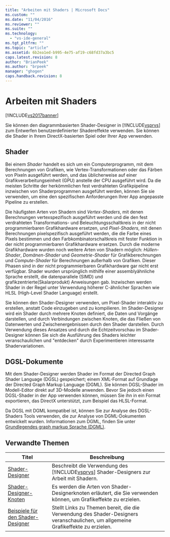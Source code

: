 ```yaml
---
title: "Arbeiten mit Shaders | Microsoft Docs"
ms.custom: ""
ms.date: "11/04/2016"
ms.reviewer: ""
ms.suite: ""
ms.technology: 
  - "vs-ide-general"
ms.tgt_pltfrm: ""
ms.topic: "article"
ms.assetid: 6b2ea1ed-b995-4e75-af19-c68fd37a3bc5
caps.latest.revision: 8
author: "BrianPeek"
ms.author: "brpeek"
manager: "ghogen"
caps.handback.revision: 8
---
```

# Arbeiten mit Shaders
[!INCLUDE[vs2017banner](../code-quality/includes/vs2017banner.md)]

Sie können den diagrammbasierten Shader\-Designer in [!INCLUDE[vsprvs](../code-quality/includes/vsprvs_md.md)] zum Entwerfen benutzerdefinierter Shadereffekte verwenden.  Sie können die Shader in Ihrem DirectX\-basierten Spiel oder Ihrer App verwenden.  
  
## Shader  
 Bei einem *Shader* handelt es sich um ein Computerprogramm, mit dem Berechnungen von Grafiken, wie Vertex\-Transformationen oder das Färben von Pixeln ausgeführt werden, und das üblicherweise auf einer Grafikverarbeitungseinheit \(GPU\) anstelle der CPU ausgeführt wird.  Da die meisten Schritte der herkömmlichen fest verdrahteten Grafikpipeline inzwischen von Shaderprogrammen ausgeführt werden, können Sie sie verwenden, um eine den spezifischen Anforderungen Ihrer App angepasste Pipeline zu erstellen.  
  
 Die häufigsten Arten von Shadern sind *Vertex\-Shaders*, mit denen Berechnungen vertexspezifisch ausgeführt werden und die den fest verdrahteten Transformations\- und Beleuchtungsschaltkreis in der nicht programmierbaren Grafikhardware ersetzen, und *Pixel\-Shaders*, mit denen Berechnungen pixelspezifisch ausgeführt werden, die die Farbe eines Pixels bestimmen und den Farbkombinatorschaltkreis mit fester Funktion in der nicht programmierbaren Grafikhardware ersetzen.  Durch die moderne Grafikhardware wurden noch weitere Arten von Shadern möglich: *Hüllen\-Shader*, *Domänen\-Shader* und *Geometrie\-Shader* für Grafikberechnungen und *Compute\-Shader* für Berechnungen außerhalb von Grafiken.  Dieser Phasen sind in der nicht programmierbaren Grafikhardware gar nicht erst verfügbar.  Shader wurden ursprünglich mithilfe einer assemblyähnliche Sprache erstellt, die datenparallele \(SIMD\) und grafikzentrierte\(Skalarprodukt\) Anweisungen gab.  Inzwischen werden Shader in der Regel unter Verwendung höherer C\-ähnlicher Sprachen wie HLSL \(High\-Level Shader Language\) erstellt.  
  
 Sie können den Shader\-Designer verwenden, um Pixel\-Shader interaktiv zu erstellen, anstatt Code einzugeben und zu kompilieren.  Im Shader\-Designer wird ein Shader durch mehrere Knoten definiert, die Daten und Vorgänge darstellen, und durch Verbindungen zwischen Knoten, die das Fließen von Datenwerten und Zwischenergebnissen durch den Shader darstellen.  Durch Verwendung dieses Ansatzes und durch die Echtzeitvorschau im Shader\-Designer können Sie sich die Ausführung des Shaders leichter veranschaulichen und "entdecken" durch Experimentieren interessante Shadervariationen.  
  
## DGSL\-Dokumente  
 Mit dem Shader\-Designer werden Shader im Format der Directed Graph Shader Language \(DGSL\) gespeichert; einem XML\-Format auf Grundlage der Directed Graph Markup Language \(DGML\).  Sie können DGSL\-Shader im Modell\-Editor direkt auf 3D\-Modelle anwenden.  Bevor Sie jedoch einen DGSL\-Shader in der App verwenden können, müssen Sie ihn in ein Format exportieren, das DirectX unterstützt, zum Beispiel das HLSL\-Format.  
  
 Da DGSL mit DGML kompatibel ist, können Sie zur Analyse des DGSL\-Shaders Tools verwenden, die zur Analyse von DGML\-Dokumenten entwickelt wurden.  Informationen zum DGML, finden Sie unter [Grundlegendes graph markup Sprache \(DGML\)](http://msdn.microsoft.com/library/ee842619.aspx).  
  
## Verwandte Themen  
  
|Titel|**Beschreibung**|  
|-----------|----------------------|  
|[Shader\-Designer](../designers/shader-designer.md)|Beschreibt die Verwendung des [!INCLUDE[vsprvs](../code-quality/includes/vsprvs_md.md)] Shader\-Designers zur Arbeit mit Shadern.|  
|[Shader\-Designer\-Knoten](../designers/shader-designer-nodes.md)|Es werden die Arten von Shader\-Designerknoten erläutert, die Sie verwenden können, um Grafikeffekte zu erzielen.|  
|[Beispiele für den Shader\-Designer](../designers/shader-designer-examples.md)|Stellt Links zu Themen bereit, die die Verwendung des Shader\-Designers veranschaulichen, um allgemeine Grafikeffekte zu erzielen.|